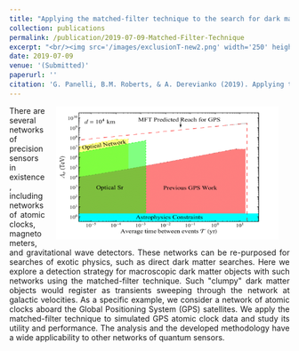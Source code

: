 ```yaml
---
title: "Applying the matched-filter technique to the search for dark matter with networks of quantum sensors (submitted)"
collection: publications
permalink: /publication/2019-07-09-Matched-Filter-Technique
excerpt: "<br/><img src='/images/exclusionT-new2.png' width='250' height='150' align='right'> (Submitted) This paper outlines the development of a frequentist event detection technique for searches for dark matter with netowrks of precision measurement devices with particular focus of the network of Global Positioning System atomic clocks."
date: 2019-07-09
venue: '(Submitted)'
paperurl: ''
citation: 'G. Panelli, B.M. Roberts, & A. Derevianko (2019). Applying the matched-filter technique to the search for dark matter transients with networks of quantum sensors.<i>EPJ Quantum Technol.</i> <b>7</b>, 5 (2020).<a href=" https://doi.org/10.1140/epjqt/s40507-020-00081-9"> https://doi.org/10.1140/epjqt/s40507-020-00081-9</a>'
---
```

<div align="justify">
<p><img src="/images/exclusionT-new2.png" width="400" height="240" align="right" hspace="20"/>
There are several networks of precision sensors in existence, including networks of atomic clocks, magnetometers, and gravitational wave detectors. These networks can be re-purposed for searches of exotic physics, such as direct dark matter searches. Here we explore a detection strategy for macroscopic dark matter objects with such networks using the matched-filter technique. Such "clumpy" dark matter objects would register as transients sweeping through the network at galactic velocities. As a specific example, we consider a network of atomic clocks aboard the Global Positioning System (GPS) satellites. We apply the matched-filter technique to simulated GPS atomic clock data and study its utility and performance. The analysis and the developed methodology have a wide applicability to other networks of quantum sensors.
</p>
</div>